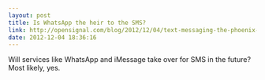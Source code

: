 ```yaml
---
layout: post
title: Is WhatsApp the heir to the SMS?
link: http://opensignal.com/blog/2012/12/04/text-messaging-the-phoenix-of-the-digital-age/
date: 2012-12-04 18:36:16
---
```


Will services like WhatsApp and iMessage take over for SMS in the future? Most likely, yes.